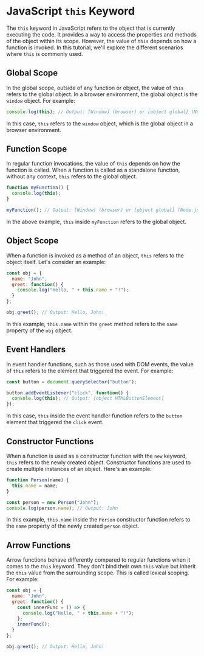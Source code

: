 # JavaScript `this` Keyword

The `this` keyword in JavaScript refers to the object that is currently executing the code. It provides a way to access the properties and methods of the object within its scope. However, the value of `this` depends on how a function is invoked. In this tutorial, we'll explore the different scenarios where `this` is commonly used.

## Global Scope

In the global scope, outside of any function or object, the value of `this` refers to the global object. In a browser environment, the global object is the `window` object. For example:

```javascript
console.log(this); // Output: [Window] (browser) or [object global] (Node.js)
```

In this case, `this` refers to the `window` object, which is the global object in a browser environment.

## Function Scope

In regular function invocations, the value of `this` depends on how the function is called. When a function is called as a standalone function, without any context, `this` refers to the global object.

```javascript
function myFunction() {
  console.log(this);
}

myFunction(); // Output: [Window] (browser) or [object global] (Node.js)
```

In the above example, `this` inside `myFunction` refers to the global object.

## Object Scope

When a function is invoked as a method of an object, `this` refers to the object itself. Let's consider an example:

```javascript
const obj = {
  name: "John",
  greet: function() {
    console.log("Hello, " + this.name + "!");
  }
};

obj.greet(); // Output: Hello, John!
```

In this example, `this.name` within the `greet` method refers to the `name` property of the `obj` object.

## Event Handlers

In event handler functions, such as those used with DOM events, the value of `this` refers to the element that triggered the event. For example:

```javascript
const button = document.querySelector("button");

button.addEventListener("click", function() {
  console.log(this); // Output: [object HTMLButtonElement]
});
```

In this case, `this` inside the event handler function refers to the `button` element that triggered the `click` event.

## Constructor Functions

When a function is used as a constructor function with the `new` keyword, `this` refers to the newly created object. Constructor functions are used to create multiple instances of an object. Here's an example:

```javascript
function Person(name) {
  this.name = name;
}

const person = new Person("John");
console.log(person.name); // Output: John
```

In this example, `this.name` inside the `Person` constructor function refers to the `name` property of the newly created `person` object.

## Arrow Functions

Arrow functions behave differently compared to regular functions when it comes to the `this` keyword. They don't bind their own `this` value but inherit the `this` value from the surrounding scope. This is called lexical scoping. For example:

```javascript
const obj = {
  name: "John",
  greet: function() {
    const innerFunc = () => {
      console.log("Hello, " + this.name + "!");
    };
    innerFunc();
  }
};

obj.greet(); // Output: Hello, John!
```


